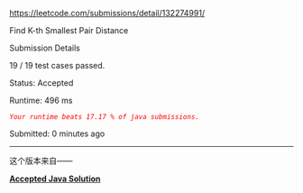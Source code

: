 https://leetcode.com/submissions/detail/132274991/

Find K-th Smallest Pair Distance

Submission Details

19 / 19 test cases passed.

Status: Accepted

Runtime: 496 ms 

<i style="color:red">`Your runtime beats 17.17 % of java submissions.`</i>

Submitted: 0 minutes ago
***
这个版本来自——

**[Accepted Java Solution](https://discuss.leetcode.com/topic/108731/accepted-java-solution)**





